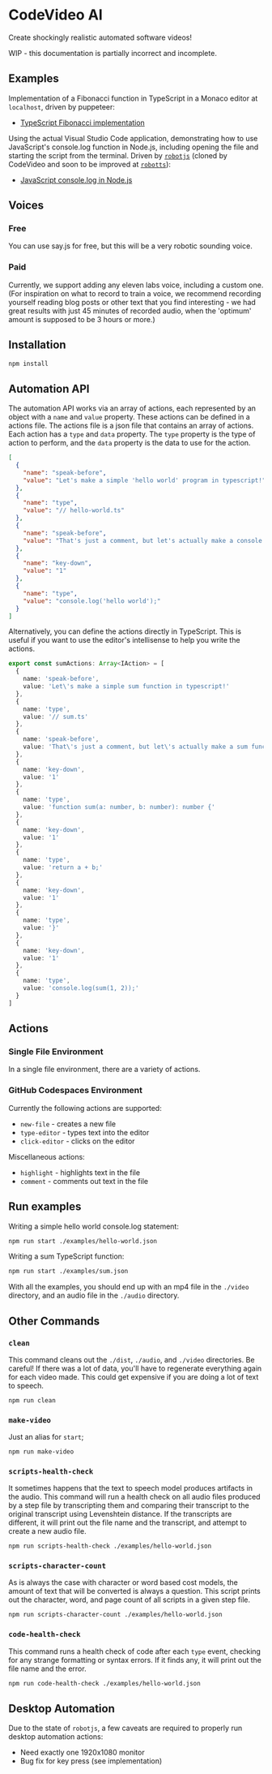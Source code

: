 # CodeVideo AI

Create shockingly realistic automated software videos!

WIP - this documentation is partially incorrect and incomplete.

## Examples

Implementation of a Fibonacci function in TypeScript in a Monaco editor at `localhost`, driven by puppeteer:

- [TypeScript Fibonacci implementation](./video-examples/fibonacci.mp4)

Using the actual Visual Studio Code application, demonstrating how to use JavaScript's console.log function in Node.js, including opening the file and starting the script from the terminal. Driven by [`robotjs`](https://github.com/octalmage/robotjs) (cloned by CodeVideo and soon to be improved at [`robotts`](https://github.com/codevideo/robotts)):

- [JavaScript console.log in Node.js](./video-examples/console-log.mov)

## Voices

### Free

You can use say.js for free, but this will be a very robotic sounding voice.

### Paid

Currently, we support adding any eleven labs voice, including a custom one. (For inspiration on what to record to train a voice, we recommend recording yourself reading blog posts or other text that you find interesting - we had great results with just 45 minutes of recorded audio, when the 'optimum' amount is supposed to be 3 hours or more.)

## Installation

```bash
npm install
```

## Automation API

The automation API works via an array of actions, each represented by an object with a `name` and `value` property. These actions can be defined in a actions file. The actions file is a json file that contains an array of actions. Each action has a `type` and `data` property. The `type` property is the type of action to perform, and the `data` property is the data to use for the action.

```json
[
  {
    "name": "speak-before",
    "value": "Let's make a simple 'hello world' program in typescript!"
  },
  {
    "name": "type",
    "value": "// hello-world.ts"
  },
  {
    "name": "speak-before",
    "value": "That's just a comment, but let's actually make a console.log statement."
  },
  {
    "name": "key-down",
    "value": "1"
  },
  {
    "name": "type",
    "value": "console.log('hello world');"
  }
]
```

Alternatively, you can define the actions directly in TypeScript. This is useful if you want to use the editor's intellisense to help you write the actions.

```ts
export const sumActions: Array<IAction> = [
  {
    name: 'speak-before',
    value: 'Let\'s make a simple sum function in typescript!'
  },
  {
    name: 'type',
    value: '// sum.ts'
  },
  {
    name: 'speak-before',
    value: 'That\'s just a comment, but let\'s actually make a sum function.'
  },
  {
    name: 'key-down',
    value: '1'
  },
  {
    name: 'type',
    value: 'function sum(a: number, b: number): number {'
  },
  {
    name: 'key-down',
    value: '1'
  },
  {
    name: 'type',
    value: 'return a + b;'
  },
  {
    name: 'key-down',
    value: '1'
  },
  {
    name: 'type',
    value: '}'
  },
  {
    name: 'key-down',
    value: '1'
  },
  {
    name: 'type',
    value: 'console.log(sum(1, 2));'
  }
]
```

## Actions

### Single File Environment

In a single file environment, there are a variety of actions.

### GitHub Codespaces Environment

Currently the following actions are supported:

- `new-file` - creates a new file
- `type-editor` - types text into the editor
- `click-editor` - clicks on the editor

Miscellaneous actions:
- `highlight` - highlights text in the file
- `comment` - comments out text in the file

## Run examples

Writing a simple hello world console.log statement:

```bash
npm run start ./examples/hello-world.json
```

Writing a sum TypeScript function:

```bash
npm run start ./examples/sum.json
```

With all the examples, you should end up with an mp4 file in the `./video` directory, and an audio file in the `./audio` directory.

## Other Commands

### `clean`

This command cleans out the `./dist`, `./audio`, and `./video` directories. Be careful! If there was a lot of data, you'll have to regenerate everything again for each video made. This could get expensive if you are doing a lot of text to speech.

```bash
npm run clean
```

### `make-video`
Just an alias for `start`;

```bash
npm run make-video
```

### `scripts-health-check`

It sometimes happens that the text to speech model produces artifacts in the audio. This command will run a health check on all audio files produced by a step file by transcripting them and comparing their transcript to the original transcript using Levenshtein distance. If the transcripts are different, it will print out the file name and the transcript, and attempt to create a new audio file.

```bash
npm run scripts-health-check ./examples/hello-world.json
```


### `scripts-character-count`

As is always the case with character or word based cost models, the amount of text that will be converted is always a question. This script prints out the character, word, and page count of all scripts in a given step file.

```bash
npm run scripts-character-count ./examples/hello-world.json
```


### `code-health-check`

This command runs a health check of code after each `type` event, checking for any strange formatting or syntax errors. If it finds any, it will print out the file name and the error.

```bash
npm run code-health-check ./examples/hello-world.json
```

## Desktop Automation

Due to the state of `robotjs`, a few caveats are required to properly run desktop automation actions:

- Need exactly one 1920x1080 monitor
- Bug fix for key press (see implementation)